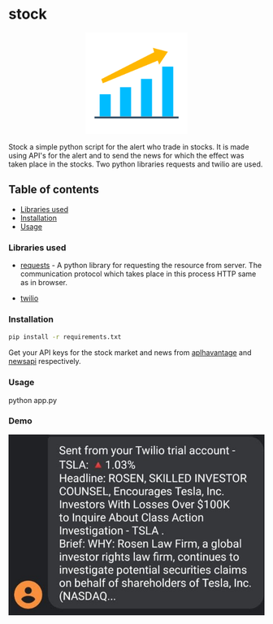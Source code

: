 # stock

<p align="center">
    <img src="/images/logo.png" width="200" height="200">
</p>

Stock a simple python script for the alert who trade in stocks. It is made using API's for the alert and to send the news for which the effect was taken place in the stocks. Two python libraries requests and twilio are used.

## Table of contents

- [Libraries used](#Libraries-used)
- [Installation](#Installation)
- [Usage](#Usage)

### Libraries used

- [requests](https://pypi.org/project/requests/) - A python library for requesting the resource from server. The communication protocol which takes place in this process HTTP same as in browser.

- [twilio](https://www.twilio.com/)

### Installation

```bash
pip install -r requirements.txt
```

Get your API keys for the stock market and news from [aplhavantage](https://www.alphavantage.co/) and [newsapi](https://newsapi.org/) respectively.

### Usage

python app.py

### Demo

![demo](/images/demo.jpg)
